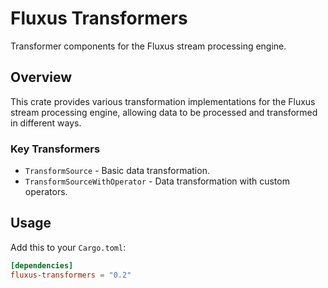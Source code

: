 # Fluxus Transformers

Transformer components for the Fluxus stream processing engine.

## Overview

This crate provides various transformation implementations for the Fluxus stream processing engine, allowing data to be processed and transformed in different ways.

### Key Transformers
- `TransformSource` - Basic data transformation.
- `TransformSourceWithOperator` - Data transformation with custom operators.

## Usage

Add this to your `Cargo.toml`:

```toml
[dependencies]
fluxus-transformers = "0.2"
```